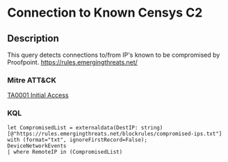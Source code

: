# Connection to Known Censys C2

## Description
This query detects connections to/from IP's known to be compromised by Proofpoint. https://rules.emergingthreats.net/

### Mitre ATT&CK

[TA0001 Initial Access](https://attack.mitre.org/tactics/TA0001/)

### KQL

```KQL
let CompromisedList = externaldata(DestIP: string)[@"https://rules.emergingthreats.net/blockrules/compromised-ips.txt"] with (format="txt", ignoreFirstRecord=False);
DeviceNetworkEvents
| where RemoteIP in (CompromisedList)